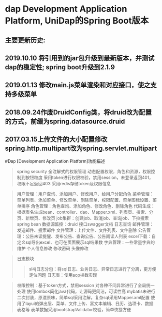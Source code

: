 # dap  Development Application Platform, UniDap的Spring Boot版本

## 主要更新历史:
## 2019.10.10 将引用到的jar包升级到最新版本，并测试dap的稳定性; spring boot升级到2.1.9
## 2019.01.13 修改main.js菜单渲染和对应接口，使之支持多级菜单
## 2018.09.24作废DruidConfig类，将druid改为配置的方式，前缀为spring.datasource.druid
## 2017.03.15上传文件的大小配置修改spring.http.multipart改为spring.servlet.multipart

#Dap [Development Application Platform]功能描述
>spring security 全注解式的权限管理
动态配置权限，角色和资源，权限控制到按钮粒度
采用token进行权限校验，禁用session，未登录返回401，权限不足返回403
采用redis存储token及权限信息

>用户管理：用户查询、添加用户、修改用户、给用户分配角色
菜单管理：菜单列表、添加菜单、修改菜单、删除菜单、权限配置、菜单图标设置、菜单排序
角色管理：角色查询、添加角色、修改角色、删除角色
代码生成：根据表名生成bean、controller、dao、Mapper.xml、列表页、搜索、分页、新增页、修改页
job集群：创建job、取消job、查询job、下拉搜索spring bean
数据源监控：druid
接口swagger文档
日志查询
邮件管理：发送邮件、搜索邮件
文件管理：上传文件、文件列表、文件删除
公告管理：公告未读提醒、发布公告、查询公告、公告阅读人列表
excel下载：自定义sql导出excel、也可在页面展示sql结果数
字典管理：一些常量字典的维护
个人信息修改
修改密码
头像修改

>日志模块
 >>sl4j日志分包：将sql日志、业务日志、异常日志进行了分离，更方便定位问题
 >>日志表：使用aop拦截实现

>权限控制：基于token方式，禁用session
对各种不同异常进行了全局统一处理
使用lombok简化java代码，让源码更简洁，可读性高
mybatis未进行二次封装，原滋原味，简单sql采用注解，复杂sql采用Mapper.xml配置
使用了layui的弹出层、菜单、文件上传、富文本编辑、日历、选项卡、数据表格等
表单数据采用bootstrapValidator校验，简单快捷方便